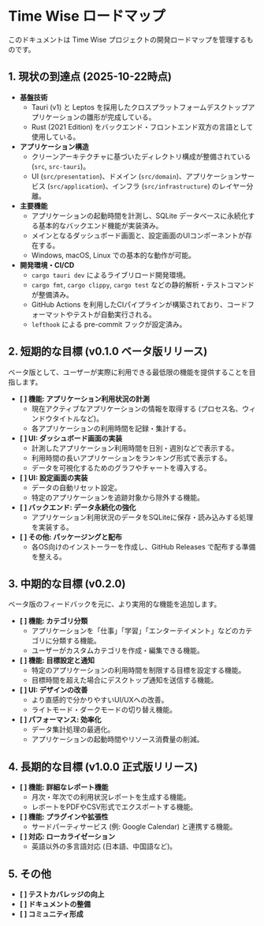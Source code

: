 # Time Wise ロードマップ

このドキュメントは Time Wise プロジェクトの開発ロードマップを管理するものです。

## 1. 現状の到達点 (2025-10-22時点)

- **基盤技術**
    - Tauri (v1) と Leptos を採用したクロスプラットフォームデスクトップアプリケーションの雛形が完成している。
    - Rust (2021 Edition) をバックエンド・フロントエンド双方の言語として使用している。
- **アプリケーション構造**
    - クリーンアーキテクチャに基づいたディレクトリ構成が整備されている (`src`, `src-tauri`)。
    - UI (`src/presentation`)、ドメイン (`src/domain`)、アプリケーションサービス (`src/application`)、インフラ (`src/infrastructure`) のレイヤー分離。
- **主要機能**
    - アプリケーションの起動時間を計測し、SQLite データベースに永続化する基本的なバックエンド機能が実装済み。
    - メインとなるダッシュボード画面と、設定画面のUIコンポーネントが存在する。
    - Windows, macOS, Linux での基本的な動作が可能。
- **開発環境・CI/CD**
    - `cargo tauri dev` によるライブリロード開発環境。
    - `cargo fmt`, `cargo clippy`, `cargo test` などの静的解析・テストコマンドが整備済み。
    - GitHub Actions を利用したCIパイプラインが構築されており、コードフォーマットやテストが自動実行される。
    - `lefthook` による pre-commit フックが設定済み。

## 2. 短期的な目標 (v0.1.0 ベータ版リリース)

ベータ版として、ユーザーが実際に利用できる最低限の機能を提供することを目指します。

- **[ ] 機能: アプリケーション利用状況の計測**
    - 現在アクティブなアプリケーションの情報を取得する (プロセス名、ウィンドウタイトルなど)。
    - 各アプリケーションの利用時間を記録・集計する。
- **[ ] UI: ダッシュボード画面の実装**
    - 計測したアプリケーション利用時間を日別・週別などで表示する。
    - 利用時間の長いアプリケーションをランキング形式で表示する。
    - データを可視化するためのグラフやチャートを導入する。
- **[ ] UI: 設定画面の実装**
    - データの自動リセット設定。
    - 特定のアプリケーションを追跡対象から除外する機能。
- **[ ] バックエンド: データ永続化の強化**
    - アプリケーション利用状況のデータをSQLiteに保存・読み込みする処理を実装する。
- **[ ] その他: パッケージングと配布**
    - 各OS向けのインストーラーを作成し、GitHub Releases で配布する準備を整える。

## 3. 中期的な目標 (v0.2.0)

ベータ版のフィードバックを元に、より実用的な機能を追加します。

- **[ ] 機能: カテゴリ分類**
    - アプリケーションを「仕事」「学習」「エンターテイメント」などのカテゴリに分類する機能。
    - ユーザーがカスタムカテゴリを作成・編集できる機能。
- **[ ] 機能: 目標設定と通知**
    - 特定のアプリケーションの利用時間を制限する目標を設定する機能。
    - 目標時間を超えた場合にデスクトップ通知を送信する機能。
- **[ ] UI: デザインの改善**
    - より直感的で分かりやすいUI/UXへの改善。
    - ライトモード・ダークモードの切り替え機能。
- **[ ] パフォーマンス: 効率化**
    - データ集計処理の最適化。
    - アプリケーションの起動時間やリソース消費量の削減。

## 4. 長期的な目標 (v1.0.0 正式版リリース)

- **[ ] 機能: 詳細なレポート機能**
    - 月次・年次での利用状況レポートを生成する機能。
    - レポートをPDFやCSV形式でエクスポートする機能。
- **[ ] 機能: プラグインや拡張性**
    - サードパーティサービス (例: Google Calendar) と連携する機能。
- **[ ] 対応: ローカライゼーション**
    - 英語以外の多言語対応 (日本語、中国語など)。

## 5. その他

- **[ ] テストカバレッジの向上**
- **[ ] ドキュメントの整備**
- **[ ] コミュニティ形成**
